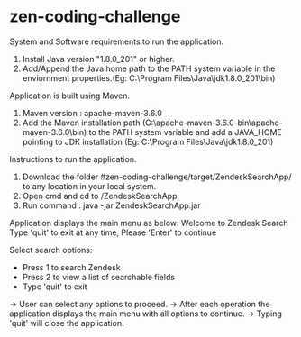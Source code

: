 # zen-coding-challenge
System and Software requirements to run the application.
1. Install Java version "1.8.0_201" or higher.
2. Add/Append the Java home path to the PATH system variable in the enviornment properties.(Eg: C:\Program Files\Java\jdk1.8.0_201\bin)
 
Application is built using Maven. 
1. Maven version : apache-maven-3.6.0
2. Add the Maven installation path (C:\apache-maven-3.6.0-bin\apache-maven-3.6.0\bin) to the PATH system variable and add a JAVA_HOME pointing to JDK installation (Eg: C:\Program Files\Java\jdk1.8.0_201)

Instructions to run the application.
1. Download the folder #zen-coding-challenge/target/ZendeskSearchApp/ to any location in your local system.
2. Open cmd and cd to <path>/ZendeskSearchApp
3. Run command :  java -jar ZendeskSearchApp.jar
  
Application displays the main menu as below:
Welcome to Zendesk Search
Type 'quit' to exit at any time, Please 'Enter' to continue

Select search options:
* Press 1 to search Zendesk
* Press 2 to view a list of searchable fields
* Type 'quit' to exit

-> User can select any options to proceed.
-> After each operation the application displays the main menu with all options to continue.
-> Typing 'quit' will close the application.

